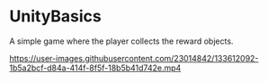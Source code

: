 # UnityBasics

A simple game where the player collects the reward objects.

https://user-images.githubusercontent.com/23014842/133612092-1b5a2bcf-d84a-414f-8f5f-18b5b41d742e.mp4
